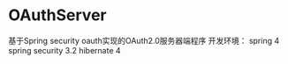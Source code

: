 # OAuthServer
基于Spring security oauth实现的OAuth2.0服务器端程序
开发环境： spring 4 
           spring security 3.2
           hibernate 4
